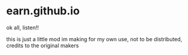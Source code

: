 # earn.github.io

ok all, listen!!

this is just a little mod im making for my own use, not to be distributed, credits to the original makers
